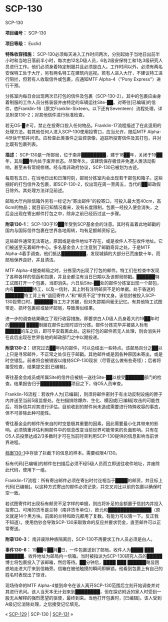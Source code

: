 # SCP-130
                        




SCP-130



**项目编号：** SCP-130

**项目等级：** Euclid

**特殊收容措施：** SCP-130必须每天进入工作时间两次，分别起始于当地日出前半小时和当地日落前半小时，每次由12名D级人员，6名2级安保特工和1名3级研究人员进行工作。他们必须身着特定制服并且必须是白人。工作时间以外，必须有两名安保特工处于大厅，另有两名特工在建筑内巡视。若有人进入大厅，不建议特工进行阻拦，但若有人收取信件或包裹，应通知MTF Alpha-4（"Pony Express"）进行干预。

分拣室内每日会出现两次已打包的信件及包裹（SCP-130-2）。其中的包裹应由身着制服的工作人员分拣装袋并由特定的车辆运往Site-██。对寄往[已编辑]的信件，依Franklin-16（原文Franklin-Sixteen。以下还有Seventeen）流程处理，详见附录130-2；对其他信件进行标准检查。

若无O5-█许可，禁止在投寄口投入任何物品。Franklin-17流程描述了在此适用的处理方法。若其他任何人进入SCP-130使用投寄口，应当允许，随后MTF Alpha-4尽快干预并问讯。应检查此类事件之监控录像，追踪所投寄信件及其打包，并对比既有包裹列表。

**描述：** SCP-130是一所邮局，位于南非████████，建于18██年，关闭于19██年，其后██年内处于废弃状态。尽管年久，该建筑保存极佳并免遭人类活动影响，甚至未有常规修缮。经与南非政府协议，SCP-130已被划为古迹。

每周有五日，在当地日出和日落时刻，邮局分拣室内会出现若干邮包和箱子。这些捆好的打包信件及包裹，即SCP-130-2，仅出现在周一至周五，当代的██邮政假日除外。其处理方法详见前述。

邮局大厅内除信箱外另有一标记为“寄出邮件”的投寄口，可投入最大宽40cm，高6cm的物品；就目前已知情况看来，没有长度限制。包裹一经投入便会消失，之后会出现在寄出邮件打包之中，除非之前已经历过这一步骤。

**附录130-1：** SCP-130于19██年受到SCP基金会的注意。其时有盖着此地邮戳的国内与国际信件包裹在世界各地周转，均有足额邮资标记。

这些邮件通常无法寄达，原因或是收件地址不存在，或是收件人不在收件地址。它们被送至无着邮件中心。多名基金会人士注意到了邮戳奇异之处。于是MTF Alpha-4着手调查。他们抵达████████，发现城镇的大部分已荒废数十年，而邮局保养良好，并且清洁。

MTF Alpha-4搜查邮局之时，分拣室内出现了打包的邮件。特工们在检查中发现了各种各样的信函和包裹，并且全都注有当日日期以及该邮局邮戳。██████特工试图打开一个包裹，当即消失。六日后Site-██处的邮件分拣室出现一个邮包，内有██████特工，以及一信封，其上附有注明邮资不足的单据。处于昏迷的██████特工背上有“退回寄件人”和“邮资不足”字样文身。该信封被投入SCP-130投寄口时，██████特工方才苏醒，但对失踪期间毫无记忆。有其他特工试图带走、损坏包裹抑或破坏邮局，导致类似结果。

进一步的调查结果确立了现行收容措施，即要求白人D级人员身着大约19██年时的█████ ████制服在邮件出现时进行分拣。邮件分拣完毕并被装入标有█████的车之后，即可平安载离此处。这些打包的邮件若无人处理，则会消失并在此后出现在世界各地的邮政部门之中以期投递。

**附录130-2：** 研究过去██年内的邮件，可以总结出一些特点。该邮局百分之██以上只是寻常邮件，不正常之处仅在于邮戳。其他邮件或是因各种原因未寄出，或是时空错乱。前者将会被销毁以维持SCP-130现状（尽管这么做有些奇怪）；后者将接受检查，结果提交至[已编辑]。

寄往基金会成员或所属Site的信件应被统一送往Site-██以接受██████部门的检查。结果报告归于██████████项目之下，待O5人员审查。

Franklin-16流程：若收件人为[已编辑]，则须将邮件密封于有主动反制设施的匣子内并送至当前5级监督处。在扫描排除爆炸、生化、模因或[已编辑]攻击的可能性后，将拆信并对其进行评估。目前收到的邮件尚未造成需要进行特殊收容的事态，但不可排除此种可能性。

寄往基金会的邮件所来自的时空是极其重要的因素，因此需要最小化其带来的影响。必须慎重评估利用邮件中的信息改变当前世界可能带来的负面影响。只有在O5人员投票达成2/3多数时才可在当前时空利用SCP-130提供的信息影响当前世界进程。

[档案130-1](/document-130-1)中存放了拦截下的信息的样本。需要权限4/130。

标有代码[已编辑]的邮件在扫描后必须不经5级人员而立即送往收件地址，并废除此代码，使用下一组。

Franklin-17流程：所有寄出邮件必须在寄出时付讫相当于████的邮资，并且标上代码[已编辑]。以这种方式寄出的邮件必须记录，并交叉对比以前的包裹以确保时空一致。

若试图寄件时出现标有邮资不足字样的单据，则应将补足的金额置于信封内并投入投寄口。可用的货币是兰特（南非货币单位）、欧元和██████████████（原文就是14个黑方块。前面的兰特和欧元都用了复数。有能力可以猜一下。反正我不知道）。使用伪钞会导致SCP-130采取致命的反应并要求罚金，直至邮件可以正常寄送。

**附录130-3：** 南非废除种族隔离后，SCP-130不再要求工作人员必须是白人。

**事件130-6：** 19██年██月█日，一件包裹送到了邮局。收件人为████ ███ ██████，收件地址为邮局内一信箱。当时被指派为SCP-130研究人员的█████博士将包裹投入了该邮箱，然后等待。██分钟后，████ ███ ██████略显困惑地走进大厅来到信箱旁。信箱在被他触摸的瞬间即解锁。他看到包裹上有自己的姓名时表现出了惊讶。

现场待命的MTF Alpha-4接到命令在该人离开SCP-130范围后立刻开始调查并对其进行讯问。该人当天本无计划来到████████，但在探访附近的家人时受到一股无从解释的强烈愿望的驱使，最终到来。当他打开包裹时，[已编辑]。该人受到A级记忆消除处理，之后接受记忆填充。



« [SCP-129](/scp-129) | SCP-130 | [SCP-131](/scp-131) »





                    